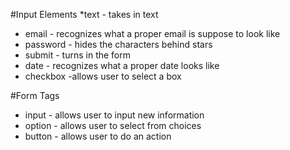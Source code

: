 #Input Elements
*text - takes in text
* email - recognizes what a proper email is suppose to look like
* password - hides the characters behind stars
* submit - turns in the form
* date - recognizes what a proper date looks like
* checkbox -allows user to select a box

#Form Tags
* input - allows user to input new information
* option - allows user to select from choices
* button - allows user to do an action